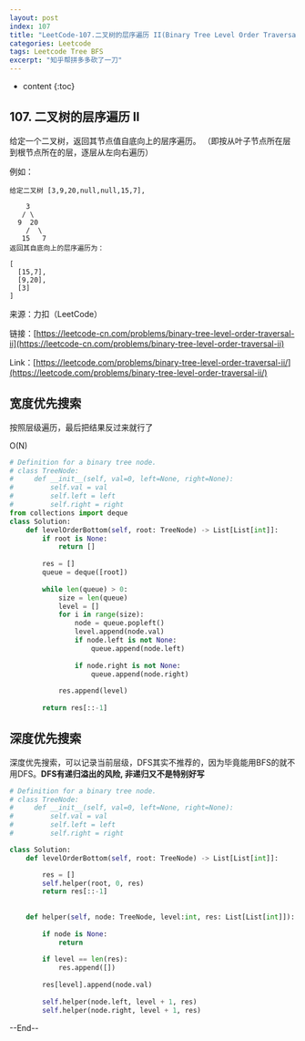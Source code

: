 ```yaml
---
layout: post
index: 107
title: "LeetCode-107.二叉树的层序遍历 II(Binary Tree Level Order Traversal II)"
categories: Leetcode
tags: Leetcode Tree BFS
excerpt: "知乎帮拼多多砍了一刀"
---
```


* content
{:toc}

## 107. 二叉树的层序遍历 II

给定一个二叉树，返回其节点值自底向上的层序遍历。 （即按从叶子节点所在层到根节点所在的层，逐层从左向右遍历）

例如：

```
给定二叉树 [3,9,20,null,null,15,7],

    3
   / \
  9  20
    /  \
   15   7
返回其自底向上的层序遍历为：

[
  [15,7],
  [9,20],
  [3]
]
```

来源：力扣（LeetCode）

链接：[https://leetcode-cn.com/problems/binary-tree-level-order-traversal-ii](https://leetcode-cn.com/problems/binary-tree-level-order-traversal-ii)

Link：[https://leetcode.com/problems/binary-tree-level-order-traversal-ii/](https://leetcode.com/problems/binary-tree-level-order-traversal-ii/)


## 宽度优先搜索

按照层级遍历，最后把结果反过来就行了

O(N)

```python
# Definition for a binary tree node.
# class TreeNode:
#     def __init__(self, val=0, left=None, right=None):
#         self.val = val
#         self.left = left
#         self.right = right
from collections import deque
class Solution:
    def levelOrderBottom(self, root: TreeNode) -> List[List[int]]:
        if root is None:
            return []
            
        res = []
        queue = deque([root])
        
        while len(queue) > 0:
            size = len(queue)
            level = []
            for i in range(size):
                node = queue.popleft()
                level.append(node.val)
                if node.left is not None:
                    queue.append(node.left)
                    
                if node.right is not None:
                    queue.append(node.right)
        
            res.append(level)
        
        return res[::-1]
```

## 深度优先搜索

深度优先搜索，可以记录当前层级，DFS其实不推荐的，因为毕竟能用BFS的就不用DFS。**DFS有递归溢出的风险, 非递归又不是特别好写**

```python
# Definition for a binary tree node.
# class TreeNode:
#     def __init__(self, val=0, left=None, right=None):
#         self.val = val
#         self.left = left
#         self.right = right

class Solution:
    def levelOrderBottom(self, root: TreeNode) -> List[List[int]]:

        res = []
        self.helper(root, 0, res)
        return res[::-1]
        
        
    def helper(self, node: TreeNode, level:int, res: List[List[int]]):
        
        if node is None:
            return
        
        if level == len(res):
            res.append([])
            
        res[level].append(node.val)
        
        self.helper(node.left, level + 1, res)
        self.helper(node.right, level + 1, res)
```

--End--


